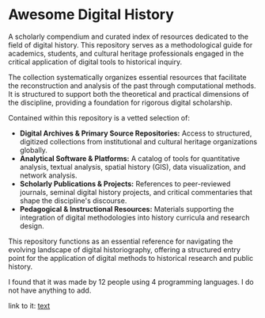 # Awesome Digital History

A scholarly compendium and curated index of resources dedicated to the field of digital history. This repository serves as a methodological guide for academics, students, and cultural heritage professionals engaged in the critical application of digital tools to historical inquiry.

The collection systematically organizes essential resources that facilitate the reconstruction and analysis of the past through computational methods. It is structured to support both the theoretical and practical dimensions of the discipline, providing a foundation for rigorous digital scholarship.

Contained within this repository is a vetted selection of:

*   **Digital Archives & Primary Source Repositories:** Access to structured, digitized collections from institutional and cultural heritage organizations globally.
*   **Analytical Software & Platforms:** A catalog of tools for quantitative analysis, textual analysis, spatial history (GIS), data visualization, and network analysis.
*   **Scholarly Publications & Projects:** References to peer-reviewed journals, seminal digital history projects, and critical commentaries that shape the discipline's discourse.
*   **Pedagogical & Instructional Resources:** Materials supporting the integration of digital methodologies into history curricula and research design.

This repository functions as an essential reference for navigating the evolving landscape of digital historiography, offering a structured entry point for the application of digital methods to historical research and public history.

I found that it was made by 12 people using 4 programming languages. I do not have anything to add.

link to it: [text](https://github.com/maehr/awesome-digital-history)